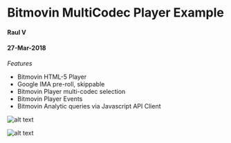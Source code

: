 # Bitmovin MultiCodec Player Example
#### Raul V 
#### 27-Mar-2018

*Features*
- Bitmovin HTML-5 Player
- Google IMA pre-roll, skippable
- Bitmovin Player multi-codec selection
- Bitmovin Player Events
- Bitmovin Analytic queries via Javascript API Client

![alt text](http://inventory.cloopband.com/Bitmovin_exercise.png)

![alt text](http://inventory.cloopband.com/Bitmovin_exercise2.png)


